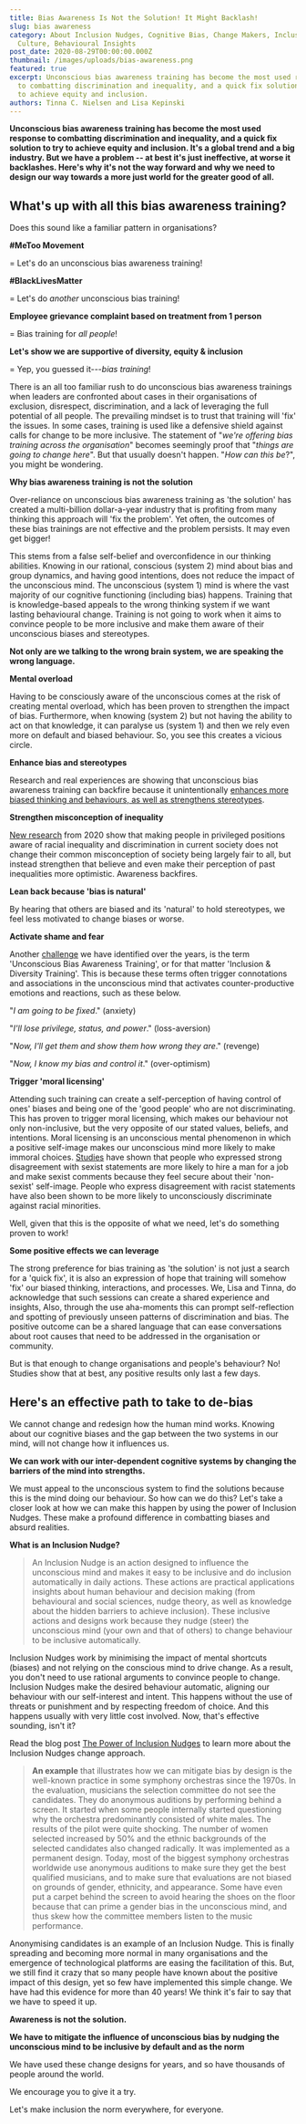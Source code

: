 ```yaml
---
title: Bias Awareness Is Not the Solution! It Might Backlash!
slug: bias awareness
category: About Inclusion Nudges, Cognitive Bias, Change Makers, Inclusive
  Culture, Behavioural Insights
post_date: 2020-08-29T00:00:00.000Z
thumbnail: /images/uploads/bias-awareness.png
featured: true
excerpt: Unconscious bias awareness training has become the most used response
  to combatting discrimination and inequality, and a quick fix solution to try
  to achieve equity and inclusion.
authors: Tinna C. Nielsen and Lisa Kepinski
---
```

**Unconscious bias awareness training has become the most used response to combatting discrimination and inequality, and a quick fix solution to try to achieve equity and inclusion. It's a global trend and a big
industry. But we have a problem -- at best it's just ineffective, at
worse it backlashes. Here's why it's not the way forward and why we need
to design our way towards a more just world for the greater good of
all.**

## What's up with all this bias awareness training?

Does this sound like a familiar pattern in organisations?

**\#MeToo Movement**

\= Let's do an unconscious bias awareness training!

**\#BlackLivesMatter**

\= Let's do *another* unconscious bias training!

**Employee grievance complaint based on treatment from 1 person**

\= Bias training for *all people*!

**Let's show we are supportive of diversity, equity & inclusion**

\= Yep, you guessed it---*bias training*!

There is an all too familiar rush to do unconscious bias awareness trainings when leaders are confronted about cases in their organisations of exclusion, disrespect, discrimination, and a lack of leveraging the
full potential of all people. The prevailing mindset is to trust that
training will 'fix' the issues. In some cases, training is used like a
defensive shield against calls for change to be more inclusive. The
statement of "*we're offering bias training across the organisation*" becomes seemingly proof that "*things are going to change here*". But that usually doesn't happen. "*How can this be*?", you might be wondering.

**Why bias awareness training is not the solution**

Over-reliance on unconscious bias awareness training as 'the solution' has created a multi-billion dollar-a-year industry that is profiting from many thinking this approach will 'fix the problem'. Yet often, the
outcomes of these bias trainings are not effective and the problem
persists. It may even get bigger!

This stems from a false self-belief and overconfidence in our thinking abilities. Knowing in our rational, conscious (system 2) mind about bias and group dynamics, and having good intentions, does not reduce the
impact of the unconscious mind. The unconscious (system 1) mind is where
the vast majority of our cognitive functioning (including bias) happens.
Training that is knowledge-based appeals to the wrong thinking system if
we want lasting behavioural change. Training is not going to work when
it aims to convince people to be more inclusive and make them aware of
their unconscious biases and stereotypes.

**Not only are we talking to the wrong brain system, we are speaking the wrong language.**

**Mental overload**

Having to be consciously aware of the unconscious comes at the risk of creating mental overload, which has been proven to strengthen the impact of bias. Furthermore, when knowing (system 2) but not having the ability
to act on that knowledge, it can paralyse us (system 1) and then we rely
even more on default and biased behaviour. So, you see this creates a
vicious circle.

**Enhance bias and stereotypes**

Research and real experiences are showing that unconscious bias awareness training can backfire because it unintentionally [enhances more biased thinking and behaviours, as well as strengthens stereotypes](https://psycnet.apa.org/buy/2014-43472-001).

**Strengthen misconception of inequality**

[New research](https://journals.sagepub.com/doi/abs/10.1177/0146167220942625#articleCitationDownloadContainer) from 2020 show that making people in privileged positions aware of racial inequality and discrimination in current society does not change their common misconception of society being largely fair to all, but instead strengthen that believe and even make their perception of past inequalities more optimistic. Awareness backfires. 

**Lean back because 'bias is natural'**

By hearing that others are biased and its 'natural' to hold stereotypes, we feel less motivated to change biases or worse.

**Activate shame and fear**

Another [challenge](https://www.amazon.co.uk/Inclusion-Nudges-Guidebook-how-bias/dp/B086PMRGNY/ref=sr_1_1?crid=2F38TZX4419EU&dchild=1&keywords=inclusion+nudges+guidebook&qid=1589357761&sprefix=inclusion+nudges+%2Caps%2C165&sr=8-1) we have identified over the years, is the term 'Unconscious Bias Awareness Training', or for that matter 'Inclusion & Diversity
Training'. This is because these terms often trigger connotations and
associations in the unconscious mind that activates counter-productive
emotions and reactions, such as these below.

"*I am going to be fixed*." (anxiety)

"*I'll lose privilege, status, and power*." (loss-aversion)

"*Now, I'll get them and show them how wrong they are*." (revenge)

"*Now, I know my bias and control it*." (over-optimism)

**Trigger 'moral licensing'**

Attending such training can create a self-perception of having control of ones' biases and being one of the 'good people' who are not discriminating. This has proven to trigger moral licensing, which makes
our behaviour not only non-inclusive, but the very opposite of our
stated values, beliefs, and intentions. Moral licensing is an
unconscious mental phenomenon in which a positive self-image makes our
unconscious mind more likely to make immoral choices.
[Studies](http://www.ask-force.org/web/Discourse/Monin-Moral-Credentials-Prejudice-2001.pdf) have shown that people who expressed strong disagreement with sexist statements are more likely to hire a man for a job and make sexist
comments because they feel secure about their 'non-sexist' self-image.
People who express disagreement with racist statements have also been
shown to be more likely to unconsciously discriminate against racial
minorities.

Well, given that this is the opposite of what we need, let's do something proven to work!

**Some positive effects we can leverage**

The strong preference for bias training as 'the solution' is not just a search for a 'quick fix', it is also an ex­pression of hope that training will somehow 'fix' our biased thinking, interactions, and
processes. We, Lisa and Tinna, do acknowledge that such sessions can
create a shared experience and insights, Also, through the use
aha-moments this can prompt self-reflection and spotting of previously
unseen patterns of discrimination and bias. The positive outcome can be
a shared language that can ease conversations about root causes that
need to be addressed in the organisation or community.

But is that enough to change organisations and people's behaviour? No! Studies show that at best, any positive results only last a few days.

## Here's an effective path to take to de-bias

We cannot change and redesign how the human mind works. Knowing about our cognitive biases and the gap between the two systems in our mind, will not change how it influences us.

**We can work with our inter-dependent cognitive systems by changing the barriers of the mind into strengths.**

We must appeal to the unconscious system to find the solutions because this is the mind doing our behaviour. So how can we do this? Let's take a closer look at how we can make this happen by using the power of
Inclusion Nudges. These make a profound difference in combatting biases
and absurd realities.

**What is an Inclusion Nudge?**

> An Inclusion Nudge is an action designed to influence the unconscious mind and makes it easy to be inclusive and do inclusion automatically in daily actions. These actions are practical applications insights
> about human behaviour and decision making (from behavioural and social
> sciences, nudge theory, as well as knowledge about the hidden barriers
> to achieve inclusion). These inclusive actions and designs work
> because they nudge (steer) the unconscious mind (your own and that of
> others) to change behaviour to be inclusive automatically.

Inclusion Nudges work by minimising the impact of mental shortcuts (biases) and not relying on the conscious mind to drive change. As a result, you don't need to use rational arguments to convince people to
change. Inclusion Nudges make the desired behaviour automatic, aligning
our behaviour with our self-interest and intent. This happens without
the use of threats or punishment and by respecting freedom of choice.
And this happens usually with very little cost involved. Now, that's
effective sounding, isn't it?

Read the blog post [The Power of Inclusion Nudges](https://inclusion-nudges.org/blog/about-inclusion-nudges/power-of-inclusion-nudges) to learn more about the Inclusion Nudges change approach.

> **An example** that illustrates how we can mitigate bias by design is the well-known practice in some symphony orchestras since the 1970s. In the evaluation, musicians the selection committee do not see the
> candidates. They do anonymous auditions by performing behind a screen.
> It started when some people internally started questioning why the
> orchestra predominantly consisted of white males. The results of the
> pilot were quite shocking. The number of women selected increased by
> 50% and the ethnic backgrounds of the selected candidates also changed
> radically. It was implemented as a permanent design. Today, most of
> the biggest symphony orchestras worldwide use anonymous auditions to
> make sure they get the best qualified musicians, and to make sure that
> evaluations are not biased on grounds of gender, ethnicity, and
> appearance. Some have even put a carpet behind the screen to avoid
> hearing the shoes on the floor because that can prime a gender bias in
> the unconscious mind, and thus skew how the committee members listen
> to the music performance.

Anonymising candidates is an example of an Inclusion Nudge. This is finally spreading and becoming more normal in many organisations and the emergence of technological platforms are easing the facilitation of
this. But, we still find it crazy that so many people have known about
the positive impact of this design, yet so few have implemented this
simple change. We have had this evidence for more than 40 years! We
think it's fair to say that we have to speed it up.

**Awareness is not the solution.**

**We have to mitigate the influence of unconscious bias by nudging the unconscious mind to be inclusive by default and as the norm**

We have used these change designs for years, and so have thousands of people around the world.

We encourage you to give it a try.

Let's make inclusion the norm everywhere, for everyone.